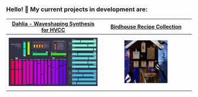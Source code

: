 ### Hello! 👋 My current projects in development are:

| [Dahlia - Waveshaping Synthesis for HVCC](https://github.com/vulcu/dahlia/) | [Birdhouse Recipe Collection](https://github.com/vulcu/birdhouse-recipes/) |
|---|---|
| <a href="https://github.com/vulcu/dahlia/"><img src="https://github.com/vulcu/dahlia/blob/main/docs/img/controls-modern.png"/></a> | <p align="center"><a href="https://github.com/vulcu/birdhouse-recipes/"><img src="https://github.com/vulcu/birdhouse-recipes/blob/main/docs/birdhouse-recipes-01.jpg" width="50%" /></a></p> |

<!--
**vulcu/vulcu** is a ✨ _special_ ✨ repository because its `README.md` (this file) appears on your GitHub profile.

Here are some ideas to get you started:

- Hi there 👋
- 🔭 I’m currently working on ...
- 🌱 I’m currently learning ...
- 👯 I’m looking to collaborate on ...
- 🤔 I’m looking for help with ...
- 💬 Ask me about ...
- 📫 How to reach me: ...
- 😄 Pronouns: ...
- ⚡ Fun fact: ...
-->
